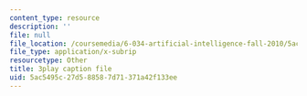 ```yaml
---
content_type: resource
description: ''
file: null
file_location: /coursemedia/6-034-artificial-intelligence-fall-2010/5ac5495c27d588587d71371a42f133ee_hM2EAvMkhtk.srt
file_type: application/x-subrip
resourcetype: Other
title: 3play caption file
uid: 5ac5495c-27d5-8858-7d71-371a42f133ee
---
```

